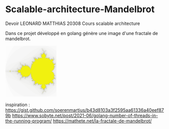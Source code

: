 # Scalable-architecture-Mandelbrot

Devoir LEONARD MATTHIAS 20308
Cours scalable architecture 

Dans ce projet développé en golang génère une image d'une fractale de mandelbrot.


<img src="https://github.com/LeTouristeDeLECAM/Scalable-architecture-Mandelbrot/blob/main/800X800_80%20transparant.png" height="160" width="160" >



inspiration :
    https://gist.github.com/soerenmartius/b43d8103a3f2595aa61336a40eef879b
    https://www.sobyte.net/post/2021-06/golang-number-of-threads-in-the-running-program/
    https://mathete.net/la-fractale-de-mandelbrot/
    
